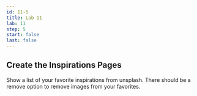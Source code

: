 ```yaml
---
id: 11-5
title: Lab 11
lab: 11
step: 5
start: false
last: false
---
```


## Create the Inspirations Pages

Show a list of your favorite inspirations from unsplash. There should be a remove option to remove images from your favorites.




